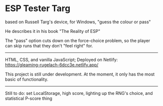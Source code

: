 # ESP Tester Targ
 based on Russell Targ's device, for Windows, "guess the colour or pass"
 
 He describes it in his book "The Reality of ESP"
 
 The "pass" option cuts down on the force-choice problem, so the player can skip runs that they don't "feel right" for.
 
 -----
 

HTML, CSS, and vanilla JavaScript; Deployed on Netlify:  
https://gleaming-rugelach-6dcc3e.netlify.app/ 

This project is still under development. At the moment, it only has the most basic of functionality.

-----

Still to do: set LocalStorage, high score, lighting up the RNG's choice, and statistical P-score thing
